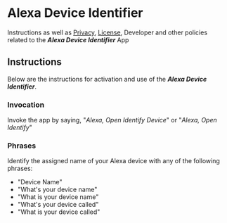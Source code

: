 # Alexa Device Identifier
Instructions as well as [Privacy](https://github.com/xrtmdnet/AlexaDeviceIdentifier/blob/main/PrivacyPolicy.md), [License](https://github.com/xrtmdnet/AlexaDeviceIdentifier/blob/main/EULA.md), Developer and other policies related to the _**Alexa Device Identifier**_ App  
## Instructions
Below are the instructions for activation  and use of the _**Alexa Device Identifier**_. 
### Invocation
Invoke the app by saying, "_Alexa, Open Identify Device_" or "_Alexa, Open Identify_"
### Phrases
Identify the assigned name of your Alexa device with any of the following phrases:
- "Device Name"
- "What's your device name"
- "What is your device name"
- "What's your device called"
- "What is your device called"
